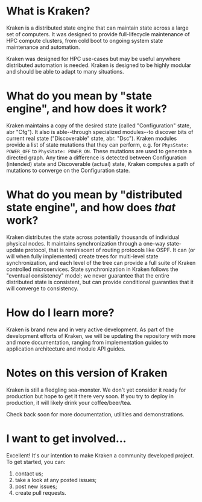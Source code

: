 # What is Kraken?

Kraken is a distributed state engine that can maintain state across a large set of computers.  It was designed to provide full-lifecycle maintenance of HPC compute clusters, from cold boot to ongoing system state maintenance and automation.  

Kraken was designed for HPC use-cases but may be useful anywhere distributed automation is needed. Kraken is designed to be highly modular and should be able to adapt to many situations.

# What do you mean by "state engine", and how does it work?

Kraken maintains a copy of the desired state (called "Configuration" state, abr "Cfg").  It also is able--through specialized modules--to discover bits of current real state ("Discoverable" state, abr. "Dsc").  Kraken modules provide a list of state mutations that they can perform, e.g. for `PhysState: POWER_OFF` to `PhysState: POWER_ON`.  These mutations are used to generate a directed graph.  Any time a difference is detected between Configuration (intended) state and Discoverable (actual) state, Kraken computes a path of mutations to converge on the Configuration state.

# What do you mean by "distributed state engine", and how does *that* work?

Kraken distributes the state across potentially thousands of individual physical nodes.  It maintains synchronization through a one-way state-update protocol, that is reminiscent of routing protocols like OSPF.  It can (or will when fully implemented) create trees for multi-level state synchronization, and each level of the tree can provide a full suite of Kraken controlled microservices.  State synchronization in Kraken follows the "eventual consistency" model; we never guarantee that the entire distributed state is consistent, but can provide conditional guaranties that it will converge to consistency.

# How do I learn more?

Kraken is brand new and in very active development.  As part of the development efforts of Kraken, we will be updating the repository with more and more documentation, ranging from implementation guides to application architecture and module API guides.

# Notes on this version of Kraken

Kraken is still a fledgling sea-monster.  We don't yet consider it ready for production but hope to get it there very soon.  If you try to deploy in production, it will likely drink your coffee/beer/tea.

Check back soon for more documentation, utilities and demonstrations.

# I want to get involved...

Excellent!  It's our intention to make Kraken a community developed project.  To get started, you can:

1) contact us;
2) take a look at any posted issues;
3) post new issues;
4) create pull requests.

